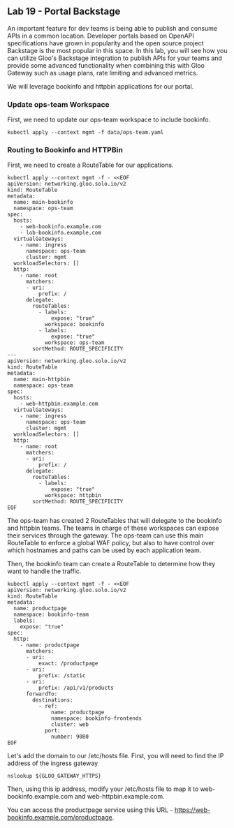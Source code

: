 ## Lab 19 - Portal Backstage <a name="lab-19---portal-backstage-"></a>

An important feature for dev teams is being able to publish and consume APIs in a common location.  Developer portals based on OpenAPI specifications have grown in popularity and the open source project Backstage is the most popular in this space.  In this lab, you will see how you can utilize Gloo's Backstage integration to publish APIs for your teams and provide some advanced functionality when combining this with Gloo Gateway such as usage plans, rate limiting and advanced metrics.

We will leverage bookinfo and httpbin applications for our portal.

### Update ops-team Workspace
First, we need to update our ops-team workspace to include bookinfo.
```shell
kubectl apply --context mgmt -f data/ops-team.yaml
```

### Routing to Bookinfo and HTTPBin
First, we need to create a RouteTable for our applications.
```shell
kubectl apply --context mgmt -f - <<EOF
apiVersion: networking.gloo.solo.io/v2
kind: RouteTable
metadata:
  name: main-bookinfo
  namespace: ops-team
spec:
  hosts:
    - web-bookinfo.example.com
    - lob-bookinfo.example.com
  virtualGateways:
    - name: ingress
      namespace: ops-team
      cluster: mgmt
  workloadSelectors: []
  http:
    - name: root
      matchers:
      - uri:
          prefix: /
      delegate:
        routeTables:
          - labels:
              expose: "true"
            workspace: bookinfo
          - labels:
              expose: "true"
            workspace: ops-team
        sortMethod: ROUTE_SPECIFICITY
---
apiVersion: networking.gloo.solo.io/v2
kind: RouteTable
metadata:
  name: main-httpbin
  namespace: ops-team
spec:
  hosts:
    - web-httpbin.example.com
  virtualGateways:
    - name: ingress
      namespace: ops-team
      cluster: mgmt
  workloadSelectors: []
  http:
    - name: root
      matchers:
      - uri:
          prefix: /
      delegate:
        routeTables:
          - labels:
              expose: "true"
            workspace: httpbin
        sortMethod: ROUTE_SPECIFICITY
EOF
```

The ops-team has created 2 RouteTables that will delegate to the bookinfo and httpbin teams.  The teams in charge of these workspaces can expose their services through the gateway.  The ops-team can use this main RouteTable to enforce a global WAF policy, but also to have control over which hostnames and paths can be used by each application team.

Then, the bookinfo team can create a RouteTable to determine how they want to handle the traffic.
```shell
kubectl apply --context mgmt -f - <<EOF
apiVersion: networking.gloo.solo.io/v2
kind: RouteTable
metadata:
  name: productpage
  namespace: bookinfo-team
  labels:
    expose: "true"
spec:
  http:
    - name: productpage
      matchers:
      - uri:
          exact: /productpage
      - uri:
          prefix: /static
      - uri:
          prefix: /api/v1/products
      forwardTo:
        destinations:
          - ref:
              name: productpage
              namespace: bookinfo-frontends
              cluster: web
            port:
              number: 9080
EOF
```

Let's add the domain to our /etc/hosts file.  First, you will need to find the IP address of the ingress gateway
```shell
nslookup ${GLOO_GATEWAY_HTTPS}
```

Then, using this ip address, modify your /etc/hosts file to map it to web-bookinfo.example.com and web-httpbin.example.com.

You can access the productpage service using this URL - https://web-bookinfo.example.com/productpage.
